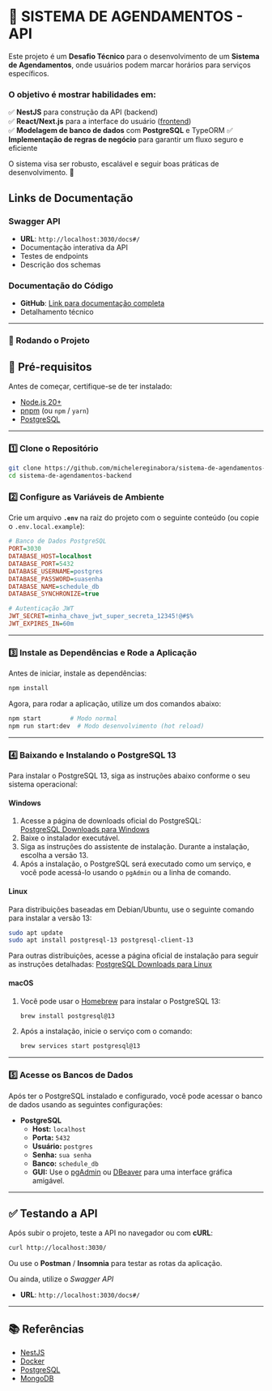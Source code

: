 # **📌 SISTEMA DE AGENDAMENTOS - API**  

Este projeto é um **Desafio Técnico** para o desenvolvimento de um **Sistema de Agendamentos**, onde usuários podem marcar horários para serviços específicos.  

### O objetivo é mostrar habilidades em:

✅ **NestJS** para construção da API (backend)  
✅ **React/Next.js** para a interface do usuário ([frontend](https://github.com/michelereginabora/sistema-de-agendamentos-frontend))  
✅ **Modelagem de banco de dados** com **PostgreSQL**  e TypeORM
✅ **Implementação de regras de negócio** para garantir um fluxo seguro e eficiente


O sistema visa ser robusto, escalável e seguir boas práticas de desenvolvimento. 🚀

## Links de Documentação

### Swagger API
- **URL**: `http://localhost:3030/docs#/`
- Documentação interativa da API
- Testes de endpoints
- Descrição dos schemas

### Documentação do Código
- **GitHub**: [Link para documentação completa](https://github.com/michelereginabora/sistema-de-agendamentos-backend/blob/main/DOC.md)
- Detalhamento técnico

-----------

### **🚀 Rodando o Projeto**  

## **🔧 Pré-requisitos**
Antes de começar, certifique-se de ter instalado:

- [Node.js 20+](https://nodejs.org/)
- [pnpm](https://pnpm.io/) (ou `npm` / `yarn`)
- [PostgreSQL](https://www.postgresql.org/)

---

### **1️⃣ Clone o Repositório**  
```sh
git clone https://github.com/michelereginabora/sistema-de-agendamentos-backend.git
cd sistema-de-agendamentos-backend
```

### **2️⃣ Configure as Variáveis de Ambiente**  
Crie um arquivo **`.env`** na raiz do projeto com o seguinte conteúdo (ou copie o `.env.local.example`):  

```ini
# Banco de Dados PostgreSQL
PORT=3030
DATABASE_HOST=localhost
DATABASE_PORT=5432
DATABASE_USERNAME=postgres
DATABASE_PASSWORD=suasenha
DATABASE_NAME=schedule_db
DATABASE_SYNCHRONIZE=true

# Autenticação JWT
JWT_SECRET=minha_chave_jwt_super_secreta_12345!@#$%
JWT_EXPIRES_IN=60m
```

---

### **3️⃣ Instale as Dependências e Rode a Aplicação**  
Antes de iniciar, instale as dependências:  
```sh
npm install
```  
Agora, para rodar a aplicação, utilize um dos comandos abaixo:  
```sh
npm start        # Modo normal  
npm run start:dev  # Modo desenvolvimento (hot reload)  
```

---

### **4️⃣ Baixando e Instalando o PostgreSQL 13**

Para instalar o PostgreSQL 13, siga as instruções abaixo conforme o seu sistema operacional:

#### **Windows**
1. Acesse a página de downloads oficial do PostgreSQL:  
   [PostgreSQL Downloads para Windows](https://www.postgresql.org/download/windows/)
2. Baixe o instalador executável.
3. Siga as instruções do assistente de instalação. Durante a instalação, escolha a versão 13.
4. Após a instalação, o PostgreSQL será executado como um serviço, e você pode acessá-lo usando o `pgAdmin` ou a linha de comando.

#### **Linux**
Para distribuições baseadas em Debian/Ubuntu, use o seguinte comando para instalar a versão 13:
```sh
sudo apt update
sudo apt install postgresql-13 postgresql-client-13
```

Para outras distribuições, acesse a página oficial de instalação para seguir as instruções detalhadas:
[PostgreSQL Downloads para Linux](https://www.postgresql.org/download/)

#### **macOS**
1. Você pode usar o [Homebrew](https://brew.sh/) para instalar o PostgreSQL 13:
   ```sh
   brew install postgresql@13
   ```
2. Após a instalação, inicie o serviço com o comando:
   ```sh
   brew services start postgresql@13
   ```

---

### **5️⃣ Acesse os Bancos de Dados**  
Após ter o PostgreSQL instalado e configurado, você pode acessar o banco de dados usando as seguintes configurações:

- **PostgreSQL**  
  - **Host:** `localhost`  
  - **Porta:** `5432`  
  - **Usuário:** `postgres`  
  - **Senha:** `sua senha`  
  - **Banco:** `schedule_db`  
  - **GUI:** Use o [pgAdmin](https://www.pgadmin.org/) ou [DBeaver](https://dbeaver.io/) para uma interface gráfica amigável.

---

## **✅ Testando a API**
Após subir o projeto, teste a API no navegador ou com **cURL**:

```sh
curl http://localhost:3030/
```

Ou use o **Postman** / **Insomnia** para testar as rotas da aplicação.

Ou ainda, utilize o *Swagger API*
- **URL**: `http://localhost:3030/docs#/`

---

## **📚 Referências**
- [NestJS](https://nestjs.com/)
- [Docker](https://www.docker.com/)
- [PostgreSQL](https://www.postgresql.org/)
- [MongoDB](https://www.mongodb.com/)
